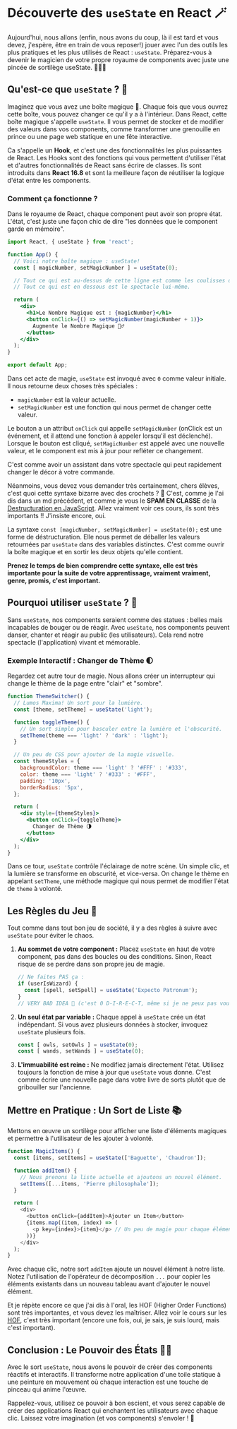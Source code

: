 # Découverte des `useState` en React 🪄

Aujourd'hui, nous allons (enfin, nous avons du coup, là il est tard et vous devez, j'espère, être en train de vous reposer!) jouer avec l'un des outils les plus pratiques et les plus utilisés de React : `useState`. Préparez-vous à devenir le magicien de votre propre royaume de components avec juste une pincée de sortilège useState. 🧙‍♂️✨

## Qu'est-ce que `useState` ? 🤔

Imaginez que vous avez une boîte magique 🎁. Chaque fois que vous ouvrez cette boîte, vous pouvez changer ce qu'il y a à l'intérieur. Dans React, cette boîte magique s'appelle `useState`. Il vous permet de stocker et de modifier des valeurs dans vos components, comme transformer une grenouille en prince ou une page web statique en une fête interactive.

Ca s'appelle un **Hook**, et c'est une des fonctionnalités les plus puissantes de React. Les Hooks sont des fonctions qui vous permettent d'utiliser l'état et d'autres fonctionnalités de React sans écrire de classes. Ils sont introduits dans **React 16.8** et sont la meilleure façon de réutiliser la logique d'état entre les components.

### Comment ça fonctionne ?

Dans le royaume de React, chaque component peut avoir son propre état. L'état, c'est juste une façon chic de dire "les données que le component garde en mémoire".

```jsx
import React, { useState } from 'react';

function App() {
  // Voici notre boîte magique : useState!
  const [ magicNumber, setMagicNumber ] = useState(0);

  // Tout ce qui est au-dessus de cette ligne est comme les coulisses d'un spectacle.
  // Tout ce qui est en dessous est le spectacle lui-même.

  return (
    <div>
      <h1>Le Nombre Magique est : {magicNumber}</h1>
      <button onClick={() => setMagicNumber(magicNumber + 1)}>
        Augmente le Nombre Magique 🧚‍♂️
      </button>
    </div>
  );
}

export default App;
```

Dans cet acte de magie, `useState` est invoqué avec `0` comme valeur initiale. Il nous retourne deux choses très spéciales :

- `magicNumber` est la valeur actuelle.
- `setMagicNumber` est une fonction qui nous permet de changer cette valeur.

Le bouton a un attribut `onClick` qui appelle `setMagicNumber` (onClick est un événement, et il attend une fonction à appeler lorsqu'il est déclenché). Lorsque le bouton est cliqué, `setMagicNumber` est appelé avec une nouvelle valeur, et le component est mis à jour pour refléter ce changement.

C'est comme avoir un assistant dans votre spectacle qui peut rapidement changer le décor à votre commande.

Néanmoins, vous devez vous demander très certainement, chers élèves, c'est quoi cette syntaxe bizarre avec des crochets ? 🤔
C'est, comme je l'ai dis dans un md précédent, et comme je vous le **SPAM EN CLASSE** de la [Destructuration en JavaScript](https://github.com/dilaouid/cours_jsavance/blob/main/J01/4%20-%20Destructuring.md). Allez vraiment voir ces cours, ils sont très importants !! J'insiste encore, oui.

La syntaxe `const [magicNumber, setMagicNumber] = useState(0);` est une forme de déstructuration. Elle nous permet de déballer les valeurs retournées par `useState` dans des variables distinctes. C'est comme ouvrir la boîte magique et en sortir les deux objets qu'elle contient.

**Prenez le temps de bien comprendre cette syntaxe, elle est très importante pour la suite de votre apprentissage, vraiment vraiment, genre, promis, c'est important.**

## Pourquoi utiliser `useState` ? 🌟

Sans `useState`, nos components seraient comme des statues : belles mais incapables de bouger ou de réagir. Avec `useState`, nos components peuvent danser, chanter et réagir au public (les utilisateurs). Cela rend notre spectacle (l'application) vivant et mémorable.

### Exemple Interactif : Changer de Thème 🌓

Regardez cet autre tour de magie. Nous allons créer un interrupteur qui change le thème de la page entre "clair" et "sombre".

```jsx
function ThemeSwitcher() {
  // Lumos Maxima! Un sort pour la lumière.
  const [theme, setTheme] = useState('light');

  function toggleTheme() {
    // Un sort simple pour basculer entre la lumière et l'obscurité.
    setTheme(theme === 'light' ? 'dark' : 'light');
  }

  // Un peu de CSS pour ajouter de la magie visuelle.
  const themeStyles = {
    backgroundColor: theme === 'light' ? '#FFF' : '#333',
    color: theme === 'light' ? '#333' : '#FFF',
    padding: '10px',
    borderRadius: '5px',
  };

  return (
    <div style={themeStyles}>
      <button onClick={toggleTheme}>
        Changer de Thème 🌗
      </button>
    </div>
  );
}
```

Dans ce tour, `useState` contrôle l'éclairage de notre scène. Un simple clic, et la lumière se transforme en obscurité, et vice-versa. On change le thème en appelant `setTheme`, une méthode magique qui nous permet de modifier l'état de `theme` à volonté.

## Les Règles du Jeu 📜

Tout comme dans tout bon jeu de société, il y a des règles à suivre avec `useState` pour éviter le chaos.

1. **Au sommet de votre component :** Placez `useState` en haut de votre component, pas dans des boucles ou des conditions. Sinon, React risque de se perdre dans son propre jeu de magie.

   ```javascript
   // Ne faites PAS ça :
   if (userIsWizard) {
     const [spell, setSpell] = useState('Expecto Patronum');
   }
   // VERY BAD IDEA 🚫 (c'est 0 D-I-R-E-C-T, même si je ne peux pas vous noter)
   ```

2. **Un seul état par variable :** Chaque appel à `useState` crée un état indépendant. Si vous avez plusieurs données à stocker, invoquez `useState` plusieurs fois.

   ```javascript
   const [ owls, setOwls ] = useState(0);
   const [ wands, setWands ] = useState(0);
   ```

3. **L'immuabilité est reine :** Ne modifiez jamais directement l'état. Utilisez toujours la fonction de mise à jour que `useState` vous donne. C'est comme écrire une nouvelle page dans votre livre de sorts plutôt que de gribouiller sur l'ancienne.

## Mettre en Pratique : Un Sort de Liste 📚

Mettons en œuvre un sortilège pour afficher une liste d'éléments magiques et permettre à l'utilisateur de les ajouter à volonté.

```javascript
function MagicItems() {
  const [items, setItems] = useState(['Baguette', 'Chaudron']);

  function addItem() {
    // Nous prenons la liste actuelle et ajoutons un nouvel élément.
    setItems([...items, 'Pierre philosophale']);
  }

  return (
    <div>
      <button onClick={addItem}>Ajouter un Item</button>
      {items.map((item, index) => (
        <p key={index}>{item}</p> // Un peu de magie pour chaque élément unique.
      ))}
    </div>
  );
}
```

Avec chaque clic, notre sort `addItem` ajoute un nouvel élément à notre liste. Notez l'utilisation de l'opérateur de décomposition `...` pour copier les éléments existants dans un nouveau tableau avant d'ajouter le nouvel élément.

Et je répète encore ce que j'ai dis à l'oral, les HOF (Higher Order Functions) sont très importantes, et vous devez les maîtriser. Allez voir le cours sur les [HOF](https://github.com/dilaouid/cours_jsavance/tree/main/J02), c'est très important (encore une fois, oui, je sais, je suis lourd, mais c'est important).

## Conclusion : Le Pouvoir des États 🎩✨

Avec le sort `useState`, nous avons le pouvoir de créer des components réactifs et interactifs. Il transforme notre application d'une toile statique à une peinture en mouvement où chaque interaction est une touche de pinceau qui anime l'œuvre.

Rappelez-vous, utilisez ce pouvoir à bon escient, et vous serez capable de créer des applications React qui enchantent les utilisateurs avec chaque clic. Laissez votre imagination (et vos components) s'envoler ! 🚀
